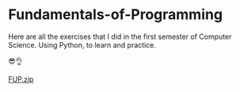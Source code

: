 # Fundamentals-of-Programming
Here are all the exercises that I did in the first semester of Computer Science.
Using Python, to learn and practice.

😎👌

[FUP.zip](https://github.com/ZerstordLucas/Fundamentals-of-Programming/files/13647299/FUP.zip)
